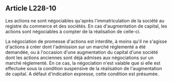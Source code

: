 Article L228-10
----
Les actions ne sont négociables qu'après l'immatriculation de la société au
registre du commerce et des sociétés. En cas d'augmentation de capital, les
actions sont négociables à compter de la réalisation de celle-ci.

La négociation de promesse d'actions est interdite, à moins qu'il ne s'agisse
d'actions à créer dont l'admission sur un marché réglementé a été demandée, ou à
l'occasion d'une augmentation du capital d'une société dont les actions
anciennes sont déjà admises aux négociations sur un marché réglementé. En ce
cas, la négociation n'est valable que si elle est effectuée sous la condition
suspensive de la réalisation de l'augmentation de capital. A défaut d'indication
expresse, cette condition est présumée.
